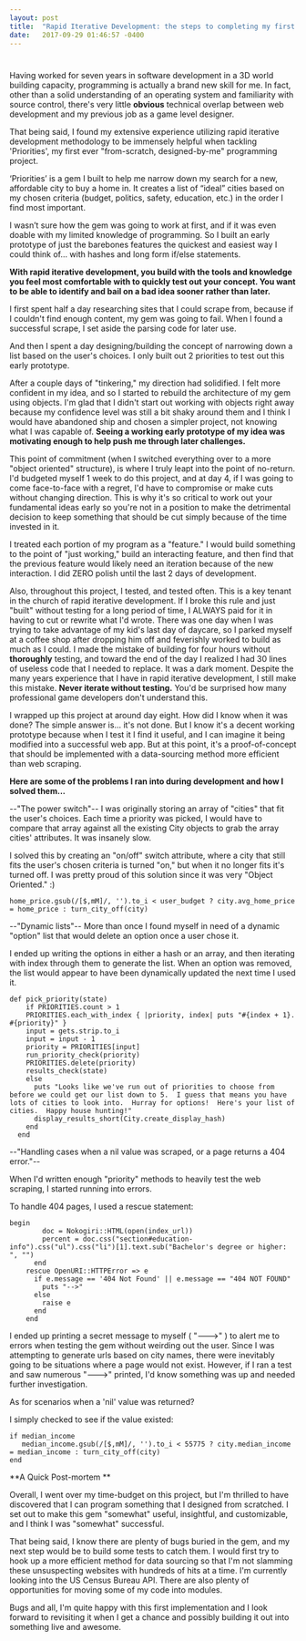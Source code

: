 ```yaml
---
layout: post
title:  "Rapid Iterative Development: the steps to completing my first CLI gem"
date:   2017-09-29 01:46:57 -0400
---
```


# 
Having worked for seven years in software development in a 3D world building capacity, programming is actually a brand new skill for me.  In fact, other than a solid understanding of an operating system and familiarity with source control, there's very little **obvious** technical overlap between web development and my previous job as a game level designer.

That being said, I found my extensive experience utilizing rapid iterative development methodology to be immensely helpful when tackling 'Priorities', my first ever "from-scratch, designed-by-me" programming project.  

‘Priorities’ is a gem I built to help me narrow down my search for a new, affordable city to buy a home in.  It creates a list of “ideal” cities based on my chosen criteria (budget, politics, safety, education, etc.) in the order I find most important.

I wasn’t sure how the gem was going to work at first, and if it was even doable with my limited knowledge of programming. So I built an early prototype of just the barebones features the quickest and easiest way I could think of… with hashes and long form if/else statements.

**With rapid iterative development, you build with the tools and knowledge you feel most comfortable with to quickly test out your concept.  You want to be able to identify and bail on a bad idea sooner rather than later.**

I first spent half a day researching sites that I could scrape from, because if I couldn't find enough content, my gem was going to fail.  When I found a successful scrape, I set aside the parsing code for later use.

And then I spent a day designing/building the concept of narrowing down a list based on the user's choices.  I only built out 2 priorities to test out this early prototype.

After a couple days of "tinkering," my direction had solidified.  I felt more confident in my idea, and so I started to rebuild the architecture of my gem using objects.  I'm glad that I didn't start out working with objects right away because my confidence level was still a bit shaky around them and I think I would have abandoned ship and chosen a simpler project, not knowing what I was capable of.  **Seeing a working early prototype of my idea was motivating enough to help push me through later challenges.**

This point of commitment (when I switched everything over to a more "object oriented" structure), is where I truly leapt into the point of no-return.  I'd budgeted myself 1 week to do this project, and at day 4, if I was going to come face-to-face with a regret, I'd have to compromise or make cuts without changing direction.  This is why it's so critical to work out your fundamental ideas early so you're not in a position to make the detrimental decision to keep something that should be cut simply because of the time invested in it.

I treated each portion of my program as a "feature."  I would build something to the point of "just working," build an interacting feature, and then find that the previous feature would likely need an iteration because of the new interaction.  I did ZERO polish until the last 2 days of development.

Also, throughout this project, I tested, and tested often.  This is a key tenant in the church of rapid iterative development.  If I broke this rule and just "built" without testing for a long period of time, I ALWAYS paid for it in having to cut or rewrite what I'd wrote.  There was one day when I was trying to take advantage of my kid's last day of daycare, so I parked myself at a coffee shop after dropping him off and feverishly worked to build as much as I could.  I made the mistake of building for four hours without **thoroughly** testing, and toward the end of the day I realized I had 30 lines of useless code that I needed to replace.  It was a dark moment.  Despite the many years experience that I have in rapid iterative development, I still make this mistake.  **Never iterate without testing.**  You'd be surprised how many professional game developers don't understand this.

I wrapped up this project at around day eight.  How did I know when it was done?  The simple answer is... it's not done.  But I know it's a decent working prototype because when I test it I find it useful, and I can imagine it being modified into a successful web app.  But at this point, it's a proof-of-concept that should be implemented with a data-sourcing method more efficient than web scraping.  

**Here are some of the problems I ran into during development and how I solved them...**

--"The power switch"--
I was originally storing an array of "cities" that fit the user's choices.  Each time a priority was picked, I would have to compare that array against all the existing City objects to grab the array cities' attributes.  It was insanely slow.

I solved this by creating an "on/off" switch attribute, where a city that still fits the user's chosen criteria is turned "on," but when it no longer fits it's turned off.  I was pretty proud of this solution since it was very "Object Oriented." :)


```
home_price.gsub(/[$,mM]/, '').to_i < user_budget ? city.avg_home_price = home_price : turn_city_off(city)
```

--"Dynamic lists"--
More than once I found myself in need of a dynamic "option" list that would delete an option once a user chose it.  

I ended up writing the options in either a hash or an array, and then iterating with index through them to generate the list.  When an option was removed, the list would appear to have been dynamically updated the next time I used it.


```
def pick_priority(state)
    if PRIORITIES.count > 1
    PRIORITIES.each_with_index { |priority, index| puts "#{index + 1}. #{priority}" }
    input = gets.strip.to_i
    input = input - 1
    priority = PRIORITIES[input]
    run_priority_check(priority)
    PRIORITIES.delete(priority)
    results_check(state)
    else
      puts "Looks like we've run out of priorities to choose from before we could get our list down to 5.  I guess that means you have lots of cities to look into.  Hurray for options!  Here's your list of cities.  Happy house hunting!"
      display_results_short(City.create_display_hash)
    end
  end
```


--"Handling cases when a nil value was scraped, or a page returns a 404 error."--

When I'd written enough "priority" methods to heavily test the web scraping, I started running into errors.  

To handle 404 pages, I used a rescue statement:

```
begin
        doc = Nokogiri::HTML(open(index_url))
        percent = doc.css("section#education-info").css("ul").css("li")[1].text.sub("Bachelor's degree or higher: ", "")
      end
    rescue OpenURI::HTTPError => e
      if e.message == '404 Not Found' || e.message == "404 NOT FOUND"
        puts "-->"
      else
        raise e
      end
    end
```

I ended up printing a secret message to myself ( "--->" ) to alert me to errors when testing the gem without weirding out the user.  Since I was attempting to generate urls based on city names, there were inevitably going to be situations where a page would not exist.   However, if I ran a test and saw numerous "--->" printed, I'd know something was up and needed further investigation.

As for scenarios when a 'nil' value was returned?

I simply checked to see if the value existed:

```
if median_income
   median_income.gsub(/[$,mM]/, '').to_i < 55775 ? city.median_income = median_income : turn_city_off(city)
end
```

**A Quick Post-mortem
**

Overall, I went over my time-budget on this project, but I'm thrilled to have discovered that I can program something that I designed from scratched.  I set out to make this gem "somewhat" useful, insightful, and customizable, and I think I was "somewhat" successful.

That being said, I know there are plenty of bugs buried in the gem, and my next step would be to build some tests to catch them.  I would first try to hook up a more efficient method for data sourcing so that I'm not slamming these unsuspecting websites with hundreds of hits at a time.  I'm currently looking into the US Census Bureau API.  There are also plenty of opportunities for moving some of my code into modules.

Bugs and all, I'm quite happy with this first implementation and I look forward to revisiting it when I get a chance and possibly building it out into something live and awesome.


















